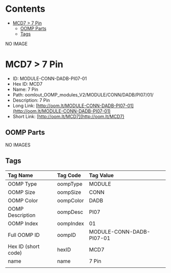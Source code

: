 



Contents
========

* [MCD7 > 7 Pin](#mcd7--7-pin)
	* [OOMP Parts](#oomp-parts)
	* [Tags](#tags)
  
NO IMAGE  
# MCD7 > 7 Pin

- ID: MODULE-CONN-DADB-PI07-01
- Hex ID: MCD7
- Name: 7 Pin
- Path: oomlout_OOMP_modules_V2/MODULE/CONN/DADB/PI07/01/
- Description: 7 Pin
- Long Link: [http://oom.lt/MODULE-CONN-DADB-PI07-01](http://oom.lt/MODULE-CONN-DADB-PI07-01)
- Short Link: [http://oom.lt/MCD7](http://oom.lt/MCD7)

## OOMP Parts
  
NO IMAGES  
## Tags
  

|Tag Name|Tag Code|Tag Value|
| :--- | :--- | :--- |
|OOMP Type|oompType|MODULE|
|OOMP Size|oompSize|CONN|
|OOMP Color|oompColor|DADB|
|OOMP Description|oompDesc|PI07|
|OOMP Index|oompIndex|01|
|Full OOMP ID|oompID|MODULE-CONN-DADB-PI07-01|
|Hex ID (short code)|hexID|MCD7|
|name|name|7 Pin|
||||
